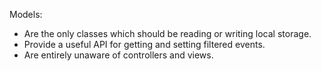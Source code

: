 Models:

* Are the only classes which should be reading or writing local storage.
* Provide a useful API for getting and setting filtered events.
* Are entirely unaware of controllers and views.
